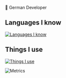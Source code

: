 👋 German Developer


## Languages I know
[![Languages I know](https://skillicons.dev/icons?i=py,bash,godot)](https://github.com/itsnicecraft)

## Things I use

[![Things I use](https://skillicons.dev/icons?i=vscode,visualstudio,idea,twitter,raspberrypi,nodejs,mongodb,linux,heroku,grafana,github,gitlab,gcp,aws,azure,fediverse,mastodon,discord,cloudflare,androidstudio)](https://github.com/itsnicecraft)


![Metrics](https://github-readme-stats.vercel.app/api?username=itsnicecraft&count_private=true&show_icons=true&theme=algolia)
